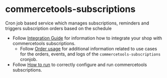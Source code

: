 # commercetools-subscriptions

Cron job based service which manages subscriptions, reminders and triggers subscription orders based on the schedule

- Follow [Integration Guide](./docs/IntegrationGuide.md) for information how to integrate your shop with commercetools subscriptions.
  - Follow [Order usage](./docs/OrderUsage.md) for additional information related to use cases for the orders, events, and logs of the `commercetools-subscriptions` cronjob.
- Follow [How to run](./docs/HowToRun.md) to correctly configure and run commercetools subscriptions.

